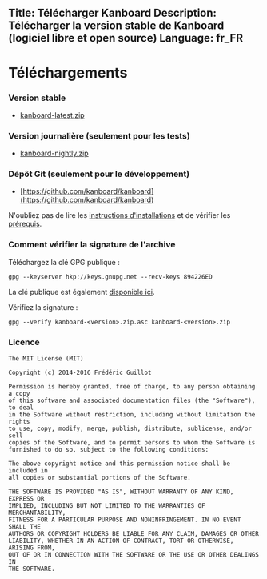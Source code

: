 Title: Télécharger Kanboard
Description: Télécharger la version stable de Kanboard (logiciel libre et open source)
Language: fr_FR
---

Téléchargements
===============

### Version stable

- [kanboard-latest.zip](/kanboard-latest.zip)

### Version journalière (seulement pour les tests)

- [kanboard-nightly.zip](/kanboard-nightly.zip)

### Dépôt Git (seulement pour le développement)

- [https://github.com/kanboard/kanboard](https://github.com/kanboard/kanboard)

N'oubliez pas de lire les [instructions d'installations](/fr/documentation/installation) et de vérifier les [prérequis](/fr/documentation/requirements).

### Comment vérifier la signature de l'archive

Téléchargez la clé GPG publique :

```
gpg --keyserver hkp://keys.gnupg.net --recv-keys 894226ED
```

La clé publique est également [disponible ici](/gpg/894226ED.asc).

Vérifiez la signature :

```
gpg --verify kanboard-<version>.zip.asc kanboard-<version>.zip
```

### Licence

```
The MIT License (MIT)

Copyright (c) 2014-2016 Frédéric Guillot

Permission is hereby granted, free of charge, to any person obtaining a copy
of this software and associated documentation files (the "Software"), to deal
in the Software without restriction, including without limitation the rights
to use, copy, modify, merge, publish, distribute, sublicense, and/or sell
copies of the Software, and to permit persons to whom the Software is
furnished to do so, subject to the following conditions:

The above copyright notice and this permission notice shall be included in
all copies or substantial portions of the Software.

THE SOFTWARE IS PROVIDED "AS IS", WITHOUT WARRANTY OF ANY KIND, EXPRESS OR
IMPLIED, INCLUDING BUT NOT LIMITED TO THE WARRANTIES OF MERCHANTABILITY,
FITNESS FOR A PARTICULAR PURPOSE AND NONINFRINGEMENT. IN NO EVENT SHALL THE
AUTHORS OR COPYRIGHT HOLDERS BE LIABLE FOR ANY CLAIM, DAMAGES OR OTHER
LIABILITY, WHETHER IN AN ACTION OF CONTRACT, TORT OR OTHERWISE, ARISING FROM,
OUT OF OR IN CONNECTION WITH THE SOFTWARE OR THE USE OR OTHER DEALINGS IN
THE SOFTWARE.
```
